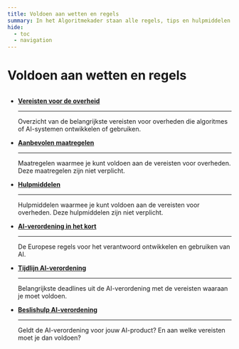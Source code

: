 ```yaml
---
title: Voldoen aan wetten en regels
summary: In het Algoritmekader staan alle regels, tips en hulpmiddelen voor verantwoord gebruik van algoritmes en AI door de overheid.
hide:
  - toc
  - navigation
---
```

# Voldoen aan wetten en regels


<div style="margin-top:32px;" class="grid cards" markdown>

-  [__Vereisten voor de overheid__](vereisten/index.md)

    ---

    Overzicht van de belangrijkste vereisten voor overheden die algoritmes of AI-systemen ontwikkelen of gebruiken.


-   [__Aanbevolen maatregelen__](maatregelen/index.md)
    
    ---

    Maatregelen waarmee je kunt voldoen aan de vereisten voor overheden. Deze maatregelen zijn niet verplicht.

-   [__Hulpmiddelen__](hulpmiddelen/index.md)

    ---

    Hulpmiddelen waarmee je kunt voldoen aan de vereisten voor overheden. Deze hulpmiddelen zijn niet verplicht.

-   [__AI-verordening in het kort__](ai-verordening.md)

    ---

    De Europese regels voor het verantwoord ontwikkelen en gebruiken van AI.

-  [__Tijdlijn AI-verordening__](tijdlijn-ai-verordening.md)

    ---

    Belangrijkste deadlines uit de AI-verordening met de vereisten waaraan je moet voldoen.    

-   [**__<a href="vereisten/index.html" onclick="showModalWithRedirect(event, 'beslishulp', 'vereisten/index.html');">Beslishulp AI-verordening</a>__**](vereisten/index.md)

    ---

    Geldt de AI-verordening voor jouw AI-product? En aan welke vereisten moet je dan voldoen?


</div>
